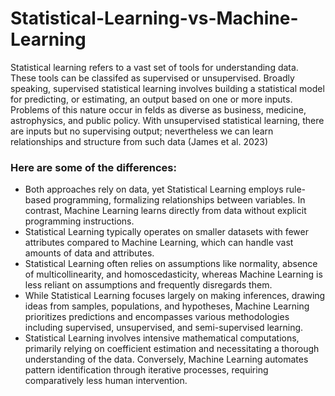 # Statistical-Learning-vs-Machine-Learning
Statistical learning refers to a vast set of tools for understanding data. These tools can be classifed as supervised or unsupervised. Broadly speaking, supervised statistical learning involves building a statistical model for predicting, or estimating, an output based on one or more inputs. Problems of this nature occur in felds as diverse as business, medicine, astrophysics, and public policy. With unsupervised statistical learning, there are inputs but no supervising output; nevertheless we can learn relationships and structure from such data (James et al. 2023) 
### Here are some of the differences:
* Both approaches rely on data, yet Statistical Learning employs rule-based programming, formalizing relationships between variables. In contrast, Machine Learning learns directly from data without explicit programming instructions.
* Statistical Learning typically operates on smaller datasets with fewer attributes compared to Machine Learning, which can handle vast amounts of data and attributes.
* Statistical Learning often relies on assumptions like normality, absence of multicollinearity, and homoscedasticity, whereas Machine Learning is less reliant on assumptions and frequently disregards them.
* While Statistical Learning focuses largely on making inferences, drawing ideas from samples, populations, and hypotheses, Machine Learning prioritizes predictions and encompasses various methodologies including supervised, unsupervised, and semi-supervised learning.
* Statistical Learning involves intensive mathematical computations, primarily relying on coefficient estimation and necessitating a thorough understanding of the data. Conversely, Machine Learning automates pattern identification through iterative processes, requiring comparatively less human intervention.
